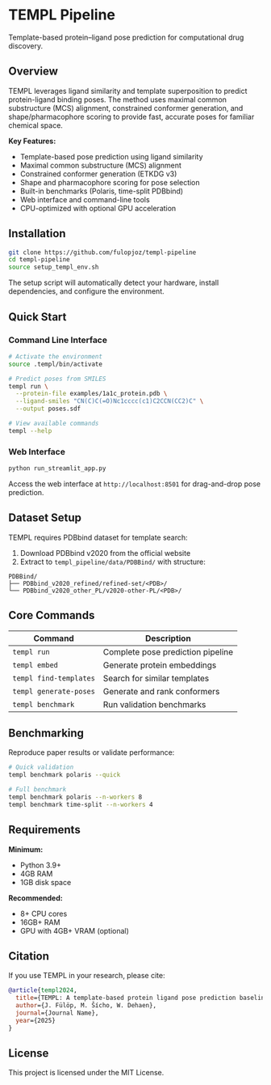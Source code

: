 # TEMPL Pipeline

Template-based protein–ligand pose prediction for computational drug discovery.

## Overview

TEMPL leverages ligand similarity and template superposition to predict protein-ligand binding poses. The method uses maximal common substructure (MCS) alignment, constrained conformer generation, and shape/pharmacophore scoring to provide fast, accurate poses for familiar chemical space.

**Key Features:**
- Template-based pose prediction using ligand similarity
- Maximal common substructure (MCS) alignment
- Constrained conformer generation (ETKDG v3)
- Shape and pharmacophore scoring for pose selection
- Built-in benchmarks (Polaris, time-split PDBbind)
- Web interface and command-line tools
- CPU-optimized with optional GPU acceleration

## Installation

```bash
git clone https://github.com/fulopjoz/templ-pipeline
cd templ-pipeline
source setup_templ_env.sh
```

The setup script will automatically detect your hardware, install dependencies, and configure the environment.

## Quick Start

### Command Line Interface

```bash
# Activate the environment
source .templ/bin/activate

# Predict poses from SMILES
templ run \
  --protein-file examples/1a1c_protein.pdb \
  --ligand-smiles "CN(C)C(=O)Nc1cccc(c1)C2CCN(CC2)C" \
  --output poses.sdf

# View available commands
templ --help
```

### Web Interface

```bash
python run_streamlit_app.py
```

Access the web interface at `http://localhost:8501` for drag-and-drop pose prediction.

## Dataset Setup

TEMPL requires PDBbind dataset for template search:

1. Download PDBbind v2020 from the official website
2. Extract to `templ_pipeline/data/PDBBind/` with structure:
```
PDBBind/
├── PDBbind_v2020_refined/refined-set/<PDB>/
└── PDBbind_v2020_other_PL/v2020-other-PL/<PDB>/
```

## Core Commands

| Command | Description |
|---------|-------------|
| `templ run` | Complete pose prediction pipeline |
| `templ embed` | Generate protein embeddings |
| `templ find-templates` | Search for similar templates |
| `templ generate-poses` | Generate and rank conformers |
| `templ benchmark` | Run validation benchmarks |

## Benchmarking

Reproduce paper results or validate performance:

```bash
# Quick validation
templ benchmark polaris --quick

# Full benchmark
templ benchmark polaris --n-workers 8
templ benchmark time-split --n-workers 4
```

## Requirements

**Minimum:**
- Python 3.9+
- 4GB RAM
- 1GB disk space

**Recommended:**
- 8+ CPU cores
- 16GB+ RAM
- GPU with 4GB+ VRAM (optional)

## Citation

If you use TEMPL in your research, please cite:

```bibtex
@article{templ2024,
  title={TEMPL: A template-based protein ligand pose prediction baseline},
  author={J. Fülöp, M. Šícho, W. Dehaen},
  journal={Journal Name},
  year={2025}
}
```

## License

This project is licensed under the MIT License.

